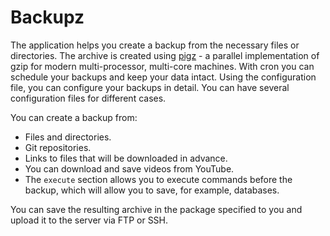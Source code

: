 # Backupz

The application helps you create a backup from the necessary files or directories.
The archive is created using [pigz](https://zlib.net/pigz/) - a parallel implementation of gzip for modern
multi-processor, multi-core machines.
With cron you can schedule your backups and keep your data intact.
Using the configuration file, you can configure your backups in detail.
You can have several configuration files for different cases.

You can create a backup from:

* Files and directories.
* Git repositories.
* Links to files that will be downloaded in advance.
* You can download and save videos from YouTube.
* The `execute` section allows you to execute commands before the backup, which will allow you to save, for example,
  databases.

You can save the resulting archive in the package specified to you and upload it to the server via FTP or SSH.
